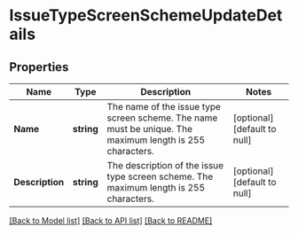 # IssueTypeScreenSchemeUpdateDetails

## Properties
Name | Type | Description | Notes
------------ | ------------- | ------------- | -------------
**Name** | **string** | The name of the issue type screen scheme. The name must be unique. The maximum length is 255 characters. | [optional] [default to null]
**Description** | **string** | The description of the issue type screen scheme. The maximum length is 255 characters. | [optional] [default to null]

[[Back to Model list]](../README.md#documentation-for-models) [[Back to API list]](../README.md#documentation-for-api-endpoints) [[Back to README]](../README.md)

